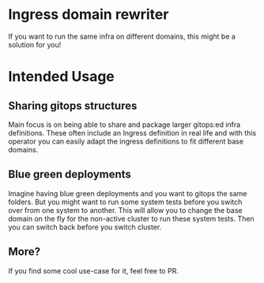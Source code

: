 # Ingress domain rewriter

If you want to run the same infra on different domains, this might be a solution for you!

# Intended Usage
## Sharing gitops structures
Main focus is on being able to share and package larger gitops:ed infra definitions. These often include an Ingress definition in real life and with this operator you can easily adapt the ingress definitions to fit different base domains.

## Blue green deployments
Imagine having blue green deployments and you want to gitops the same folders. But you might want to run some system tests before you switch over from one system to another. This will allow you to change the base domain on the fly for the non-active cluster to run these system tests. Then you can switch back before you switch cluster.

## More?
If you find some cool use-case for it, feel free to PR.
